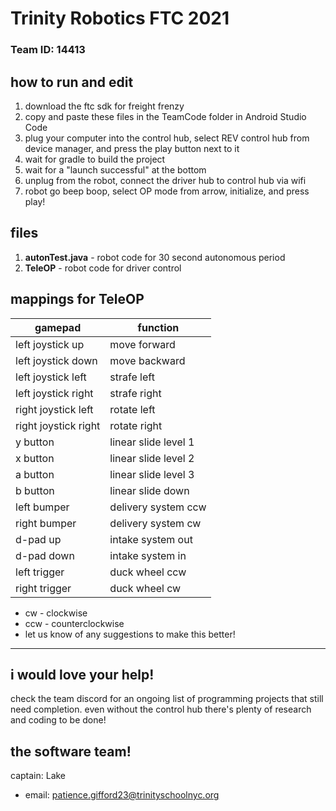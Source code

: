 # Trinity Robotics FTC 2021

### Team ID: 14413

## how to run and edit

1. download the ftc sdk for freight frenzy
2. copy and paste these files in the TeamCode folder in Android Studio Code
3. plug your computer into the control hub, select REV control hub from device manager, and press the play button next to it
4. wait for gradle to build the project
5. wait for a "launch successful" at the bottom
6. unplug from the robot, connect the driver hub to control hub via wifi
7. robot go beep boop, select OP mode from arrow, initialize, and press play!

## files

1. **autonTest.java** - robot code for 30 second autonomous period
2. **TeleOP** - robot code for driver control

## mappings for TeleOP

| gamepad              | function             |
| -------------------- | -------------------- |
| left joystick up     | move forward         |
| left joystick down   | move backward        |
| left joystick left   | strafe left          |
| left joystick right  | strafe right         |
| right joystick left  | rotate left          |
| right joystick right | rotate right         |
| y button             | linear slide level 1 |
| x button             | linear slide level 2 |
| a button             | linear slide level 3 |
| b button             | linear slide down    |
| left bumper          | delivery system ccw  |
| right bumper         | delivery system cw   |
| d-pad up             | intake system out    |
| d-pad down           | intake system in     |
| left trigger         | duck wheel ccw       |
| right trigger        | duck wheel cw        |

-   cw - clockwise
-   ccw - counterclockwise
-   let us know of any suggestions to make this better!

---

## i would love your help!

check the team discord for an ongoing list of programming projects that still need completion.
even without the control hub there's plenty of research and coding to be done!

## the software team!

captain: Lake

-   email: patience.gifford23@trinityschoolnyc.org
